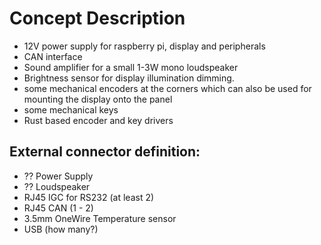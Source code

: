 # Concept Description
- 12V power supply for raspberry pi, display and peripherals
- CAN interface
- Sound amplifier for a small 1-3W mono loudspeaker
- Brightness sensor for display illumination dimming. 
- some mechanical encoders at the corners which can also be used for mounting the display onto the panel
- some mechanical keys
- Rust based encoder and key drivers


## External connector definition:
- ?? Power Supply  
- ?? Loudspeaker 
- RJ45 IGC for RS232  (at least 2)
- RJ45 CAN (1 - 2)
- 3.5mm OneWire Temperature sensor 
- USB (how many?)

